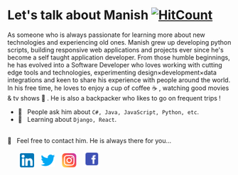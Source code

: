 
# Let's talk about Manish [![HitCount](http://hits.dwyl.com/Manish-Thakur/Manish-Thakur.svg)](http://hits.dwyl.com/Manish-Thakur/Manish-Thakur)

As someone who is always passionate for learning more about new technologies and experiencing old ones. Manish grew up developing python scripts, building responsive web applications and projects ever since he's become a self taught application developer. From those humble beginnings, he has evolved into a Software Developer who loves working with cutting edge tools and technologies, experimenting design×development×data integrations and keen to share his experience with people around the world. In his free time, he loves to enjoy a cup of coffee ☕️ , watching good movies & tv shows 👯 . He is also a backpacker who likes to go on frequent trips ! 

  <!-- * 👨🏻‍💻 &nbsp; Works at **Afiniti** as Full Stack Engineer, a multinational data and software company. -->

- 💬 &nbsp; People ask him about `C#, Java, JavaScript, Python, etc`.
- 📖 &nbsp; Learning about `Django, React`.
<!-- * 🤝 &nbsp; Contribute to Open Source Projects -->

<br />
📩 &nbsp; Feel free to contact him. He is always there for you...

&nbsp; &nbsp; &nbsp; &nbsp;[![LinkedIn](https://raw.githubusercontent.com/Manish-Thakur/Manish-Thakur/master/linkedin-icon.png)](https://www.linkedin.com/in/manish-thakur-3666abb2) &nbsp;&nbsp; [![Twitter](https://raw.githubusercontent.com/Manish-Thakur/Manish-Thakur/master/twitter-icon.png)](https://twitter.com/manishthakur893) &nbsp;&nbsp; [![Instagram](https://raw.githubusercontent.com/Manish-Thakur/Manish-Thakur/master/instagram-icon.png)](https://www.instagram.com/call.me.manish/) &nbsp;&nbsp; [![Facebook](https://raw.githubusercontent.com/Manish-Thakur/Manish-Thakur/master/facebook-icon.png)](https://www.facebook.com/manishkt2)

<!--
**Manish-Thakur/Manish-Thakur** is a ✨ _special_ ✨ repository because its `README.md` (this file) appears on your GitHub profile.

Here are some ideas to get you started:

- 🔭 I’m currently working on ...
- 🌱 I’m currently learning ...
- 👯 I’m looking to collaborate on ...
-  I’m looking for help with ...
- 💬 Ask me about ...
- 📫 How to reach me: ...
- 😄 Pronouns: ...
- ⚡ Fun fact: ...
-->
